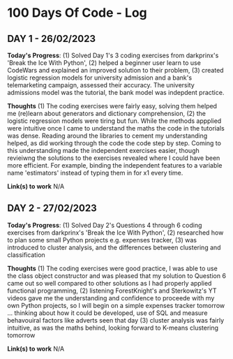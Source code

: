# 100 Days Of Code - Log

## DAY 1 - 26/02/2023

**Today's Progress**: (1) Solved Day 1's 3 coding exercises from darkprinx's 'Break the Ice With Python', (2) helped a beginner user learn to use CodeWars and explained an improved solution to their problem, (3) created logistic regression models for university admission and a bank's telemarketing campaign, assessed their accuracy. The university admissions model was the tutorial, the bank model was indepdent practice.

**Thoughts** (1) The coding exercises were fairly easy, solving them helped me (re)learn about generators and dictionary comprehension, (2) the logistic regression models were tiring but fun. While the methods appplied were intuitive once I came to understand the maths the code in the tutorials was dense. Reading around the libraries to cement my understanding helped, as did working through the code the code step by step. Coming to this understanding made the independent exercises easier, though revieiwng the solutions to the exercises revealed where I could have been more efficient. For example, binding the independent features to a variable name 'estimators' instead of typing them in for x1 every time.

**Link(s) to work**
N/A

## DAY 2 - 27/02/2023

**Today's Progress**: (1) Solved Day 2's Questions 4 through 6 coding exercises from darkprinx's 'Break the Ice With Python', (2) researched how to plan some small Python projects e.g. expenses tracker, (3) was introduced to cluster analysis, and the differences between clustering and classification 

**Thoughts** (1) The coding exercises were good practice, I was able to use the class object constructor and was pleased that my solution to Question 6 came out so well compared to other solutions as I had properly applied functional programming, (2) listening ForestKnight's and Sterkowitz's YT videos gave me the understanding and confidence to proceede with my own Python projects, so I will begin on a simple expenses tracker tomorrow ... thinking about how it could be developed, use of SQL and measure behavouiral factors like adverts seen that day (3) cluster analysis was fairly intuitive, as was the maths behind, looking forward to K-means clustering tomorrow  

**Link(s) to work**
N/A
